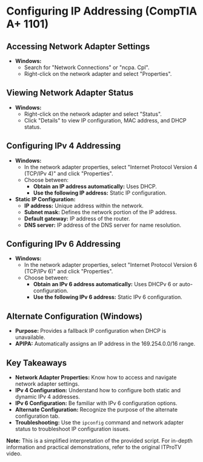 # Configuring IP Addressing (CompTIA A+ 1101)

## Accessing Network Adapter Settings
* **Windows:**
    * Search for "Network Connections" or "ncpa. Cpl".
    * Right-click on the network adapter and select "Properties".

## Viewing Network Adapter Status
* **Windows:**
    * Right-click on the network adapter and select "Status".
    * Click "Details" to view IP configuration, MAC address, and DHCP status.

## Configuring IPv 4 Addressing
* **Windows:**
    * In the network adapter properties, select "Internet Protocol Version 4 (TCP/IPv 4)" and click "Properties".
    * Choose between:
        * **Obtain an IP address automatically:**  Uses DHCP.
        * **Use the following IP address:**  Static IP configuration.
* **Static IP Configuration:**
    * **IP address:**  Unique address within the network.
    * **Subnet mask:**  Defines the network portion of the IP address.
    * **Default gateway:**  IP address of the router.
    * **DNS server:**  IP address of the DNS server for name resolution.

## Configuring IPv 6 Addressing
* **Windows:**
    * In the network adapter properties, select "Internet Protocol Version 6 (TCP/IPv 6)" and click "Properties".
    * Choose between:
        * **Obtain an IPv 6 address automatically:**  Uses DHCPv 6 or auto-configuration.
        * **Use the following IPv 6 address:**  Static IPv 6 configuration.

## Alternate Configuration (Windows)
* **Purpose:**  Provides a fallback IP configuration when DHCP is unavailable.
* **APIPA:**  Automatically assigns an IP address in the 169.254.0.0/16 range.

## Key Takeaways
* **Network Adapter Properties:**  Know how to access and navigate network adapter settings.
* **IPv 4 Configuration:**  Understand how to configure both static and dynamic IPv 4 addresses.
* **IPv 6 Configuration:**  Be familiar with IPv 6 configuration options.
* **Alternate Configuration:**  Recognize the purpose of the alternate configuration tab.
* **Troubleshooting:**  Use the `ipconfig` command and network adapter status to troubleshoot IP configuration issues.

**Note:** This is a simplified interpretation of the provided script. For in-depth information and practical demonstrations, refer to the original ITProTV video.